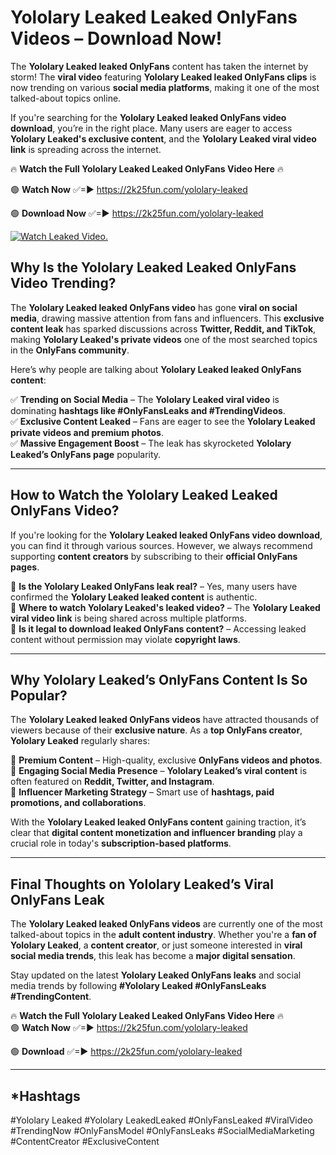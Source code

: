 # Yololary Leaked Leaked OnlyFans Videos – Download Now!

The **Yololary Leaked leaked OnlyFans** content has taken the internet by storm! The **viral video** featuring **Yololary Leaked leaked OnlyFans clips** is now trending on various **social media platforms**, making it one of the most talked-about topics online.  

If you're searching for the **Yololary Leaked leaked OnlyFans video download**, you’re in the right place. Many users are eager to access **Yololary Leaked's exclusive content**, and the **Yololary Leaked viral video link** is spreading across the internet.  

🔥 **Watch the Full Yololary Leaked Leaked OnlyFans Video Here** 🔥  

🟢 **Watch Now** ✅=► https://2k25fun.com/yololary-leaked

🟢 **Download Now** ✅=► https://2k25fun.com/yololary-leaked

[![Watch Leaked Video.](https://miro.medium.com/v2/resize:fit:828/format:webp/1*cilzJN44JGOrTw9NJCrNHA.gif "Watch Leaked Video")](https://2k25fun.com/yololary-leaked)

## **Why Is the Yololary Leaked Leaked OnlyFans Video Trending?**  

The **Yololary Leaked leaked OnlyFans video** has gone **viral on social media**, drawing massive attention from fans and influencers. This **exclusive content leak** has sparked discussions across **Twitter, Reddit, and TikTok**, making **Yololary Leaked's private videos** one of the most searched topics in the **OnlyFans community**.  

Here’s why people are talking about **Yololary Leaked leaked OnlyFans content**:  

✅ **Trending on Social Media** – The **Yololary Leaked viral video** is dominating **hashtags like #OnlyFansLeaks and #TrendingVideos**.  
✅ **Exclusive Content Leaked** – Fans are eager to see the **Yololary Leaked private videos and premium photos**.  
✅ **Massive Engagement Boost** – The leak has skyrocketed **Yololary Leaked’s OnlyFans page** popularity.  

---

## **How to Watch the Yololary Leaked Leaked OnlyFans Video?**  

If you're looking for the **Yololary Leaked leaked OnlyFans video download**, you can find it through various sources. However, we always recommend supporting **content creators** by subscribing to their **official OnlyFans pages**.  

🔹 **Is the Yololary Leaked OnlyFans leak real?** – Yes, many users have confirmed the **Yololary Leaked leaked content** is authentic.  
🔹 **Where to watch Yololary Leaked's leaked video?** – The **Yololary Leaked viral video link** is being shared across multiple platforms.  
🔹 **Is it legal to download leaked OnlyFans content?** – Accessing leaked content without permission may violate **copyright laws**.  

---

## **Why Yololary Leaked’s OnlyFans Content Is So Popular?**  

The **Yololary Leaked leaked OnlyFans videos** have attracted thousands of viewers because of their **exclusive nature**. As a **top OnlyFans creator**, **Yololary Leaked** regularly shares:  

📌 **Premium Content** – High-quality, exclusive **OnlyFans videos and photos**.  
📌 **Engaging Social Media Presence** – **Yololary Leaked’s viral content** is often featured on **Reddit, Twitter, and Instagram**.  
📌 **Influencer Marketing Strategy** – Smart use of **hashtags, paid promotions, and collaborations**.  

With the **Yololary Leaked leaked OnlyFans content** gaining traction, it’s clear that **digital content monetization and influencer branding** play a crucial role in today's **subscription-based platforms**.  

---

## **Final Thoughts on Yololary Leaked’s Viral OnlyFans Leak**  

The **Yololary Leaked leaked OnlyFans videos** are currently one of the most talked-about topics in the **adult content industry**. Whether you're a **fan of Yololary Leaked**, a **content creator**, or just someone interested in **viral social media trends**, this leak has become a **major digital sensation**.  

Stay updated on the latest **Yololary Leaked OnlyFans leaks** and social media trends by following **#Yololary Leaked #OnlyFansLeaks #TrendingContent**.  

🔥 **Watch the Full Yololary Leaked Leaked OnlyFans Video Here** 🔥  
🟢 **Watch Now** ✅=► https://2k25fun.com/yololary-leaked

🟢 **Download** ✅=► https://2k25fun.com/yololary-leaked

---

## *Hashtags
#Yololary Leaked #Yololary LeakedLeaked #OnlyFansLeaked #ViralVideo #TrendingNow #OnlyFansModel #OnlyFansLeaks #SocialMediaMarketing #ContentCreator #ExclusiveContent  